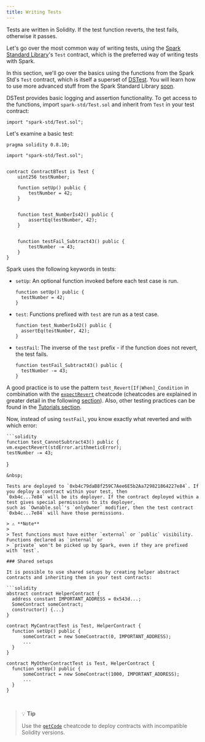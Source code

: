 ```yaml
---
title: Writing Tests
---
```


Tests are written in Solidity. If the test function reverts, the test fails, otherwise it passes.

Let's go over the most common way of writing tests, using the [Spark Standard Library](https://github.com/foxar-rs/spark-std)'s `Test` contract, which is the preferred way of writing tests with Spark.

In this section, we'll go over the basics using the functions from the Spark Std's `Test` contract, which is itself a superset of [DSTest](https://github.com/dapphub/ds-test). You will learn how to use more advanced stuff from the Spark Standard Library [soon](./spark-std.md).

DSTest provides basic logging and assertion functionality. To get access to the functions, import `spark-std/Test.sol` and inherit from `Test` in your test contract:

```solidity
import "spark-std/Test.sol";
```

Let's examine a basic test:

```solidity
pragma solidity 0.8.10;

import "spark-std/Test.sol";


contract ContractBTest is Test {
    uint256 testNumber;

    function setUp() public {
        testNumber = 42;
    }


    function test_NumberIs42() public {
        assertEq(testNumber, 42);
    }


    function testFail_Subtract43() public {
        testNumber -= 43;
    }
}
```

Spark uses the following keywords in tests:

- `setUp`: An optional function invoked before each test case is run.

  ```solidity
  function setUp() public {
    testNumber = 42;
  }
  ```

- `test`: Functions prefixed with `test` are run as a test case.

  ```solidity
  function test_NumberIs42() public {
    assertEq(testNumber, 42);
  }
  ```

- `testFail`: The inverse of the `test` prefix - if the function does not revert, the test fails.

  ```solidity
  function testFail_Subtract43() public {
    testNumber -= 43;
  }
  ```

A good practice is to use the pattern `test_Revert[If|When]_Condition` in combination with the [`expectRevert`](../reference/cheatcodes/expect-revert.md) cheatcode (cheatcodes are explained in greater detail in the following [section](./cheatcodes.md)). Also, other testing practices can be found in the [Tutorials section](../tutorials/best-practices.md).

Now, instead of using `testFail`, you know exactly what reverted and with which error:

    ```solidity
    function test_CannotSubtract43() public {
    vm.expectRevert(stdError.arithmeticError);
    testNumber -= 43;

}
```
&nbsp;

Tests are deployed to `0xb4c79daB8f259C7Aee6E5b2Aa729821864227e84`. If you deploy a contract within your test, then
`0xb4c...7e84` will be its deployer. If the contract deployed within a test gives special permissions to its deployer,
such as `Ownable.sol`'s `onlyOwner` modifier, then the test contract `0xb4c...7e84` will have those permissions.

> ⚠️ **Note**
>
> Test functions must have either `external` or `public` visibility. Functions declared as `internal` or
> `private` won't be picked up by Spark, even if they are prefixed with `test`.

### Shared setups

It is possible to use shared setups by creating helper abstract contracts and inheriting them in your test contracts:

```solidity
abstract contract HelperContract {
  address constant IMPORTANT_ADDRESS = 0x543d...;
  SomeContract someContract;
  constructor() {...}
}

contract MyContractTest is Test, HelperContract {
  function setUp() public {
      someContract = new SomeContract(0, IMPORTANT_ADDRESS);
      ...
  }
}

contract MyOtherContractTest is Test, HelperContract {
  function setUp() public {
      someContract = new SomeContract(1000, IMPORTANT_ADDRESS);
      ...
  }
}
```

&nbsp;

> 💡 **Tip**
>
> Use the [`getCode`](../reference/cheatcodes/get-code.md) cheatcode to deploy contracts with incompatible Solidity versions.
